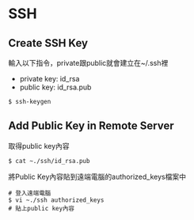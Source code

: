 # SSH
## Create SSH Key
輸入以下指令，private跟public就會建立在~/.ssh裡
* private key: id_rsa
* public key: id_rsa.pub
```
$ ssh-keygen
```
## Add Public Key in Remote Server
取得public key內容
```
$ cat ~./ssh/id_rsa.pub
```
將Public Key內容貼到遠端電腦的authorized_keys檔案中
```
# 登入遠端電腦
$ vi ~./ssh authorized_keys
# 貼上public key內容
```